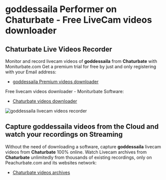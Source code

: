 # goddessaila Performer on Chaturbate - Free LiveCam videos downloader

## Chaturbate Live Videos Recorder

Monitor and record livecam videos of **goddessaila** from **Chaturbate** with Moniturbate.com
Get a premium trial for free by just and only registering with your Email address:
* [goddessaila Premium videos downloader](https://moniturbate.com/request-demo-licence-key.html)

Free livecam videos downloader - Moniturbate Software:
* [Chaturbate videos downloader](https://moniturbate.com/moniturbate-download-software.html)

![goddessaila livecam videos recorder](https://peachurnet.com/templates/moniturbate-software.png)


## Capture goddessaila videos from the Cloud and watch your recordings on Streaming

Without the need of downloading a software, capture **goddessaila** livecam videos from **Chaturbate** 100% online.
Watch Livecam archives from **Chaturbate** unlimitedly from thousands of existing recordings, only on Peachurbate.com and its websites network:
* [Chaturbate videos archives](https://peachurnet.com/)